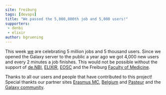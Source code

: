 ```yaml
---
site: freiburg
tags: [devops]
title: "We passed the 5,000,000th job and 5,000 users!"
supporters:
 - denbi
 - elixir
author: bgruening
---
```


This week [we](/freiburg/people) are celebrating 5 million jobs and 5 thousand users.
Since we opened the Galaxy server to the public a year ago we got 4,000 new users and every 2 minutes a job finishes.
This would not be possible without the support of [de.NBI](https://www.denbi.de/), [ELIXIR](http://elixir-europe.org/),
[EOSC](https://ec.europa.eu/research/openscience/index.cfm?pg=open-science-cloud) and the Freiburg [Faculty of Medicine](http://www.med.uni-freiburg.de).

Thanks to all our users and people that have contributed to this project! Special thankts our partner sites [Erasmus MC](https://galaxyproject.eu/erasmusmc/),
[Belgium](https://galaxyproject.eu/vib/) and [Pasteur](https://galaxyproject.eu/pasteur/) and the [Galaxy community](https://galaxyproject.org/community/).

